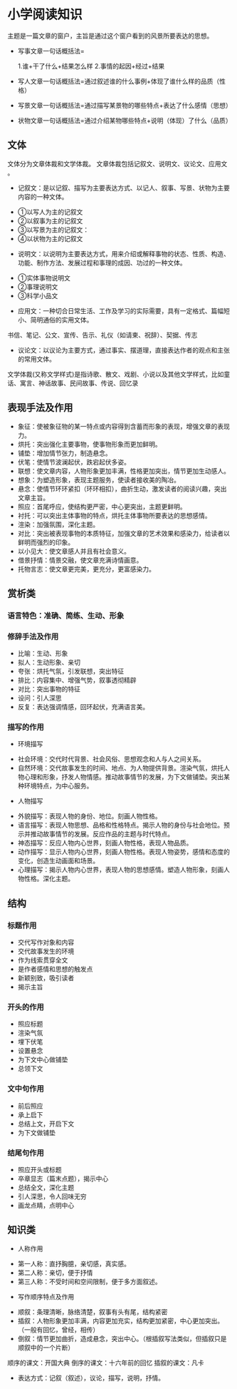 # 小学阅读知识

主题是一篇文章的窗户，主旨是通过这个窗户看到的风景所要表达的思想。

- 写事文章一句话概括法=

  1.谁+干了什么+结果怎么样
  2.事情的起因+经过+结果

- 写人文章一句话概括法=通过叙述谁的什么事例+体现了谁什么样的品质（性格）
- 写景文章一句话概括法=通过描写某景物的哪些特点+表达了什么感情（思想）
- 状物文章一句话概括法=通过介绍某物哪些特点+说明（体现）了什么（品质）

## 文体

文体分为文章体裁和文学体裁。
文章体裁包括记叙文、说明文、议论文、应用文 。

* 记叙文：是以记叙、描写为主要表达方式、以记人、叙事、写景、状物为主要内容的一种文体。
- ①以写人为主的记叙文
- ②以叙事为主的记叙文
- ③以写景为主的记叙文：
- ④以状物为主的记叙文

* 说明文：以说明为主要表达方式，用来介绍或解释事物的状态、性质、构造、功能、制作方法、发展过程和事理的成因、功过的一种文体。
- ①实体事物说明文
- ②事理说明文
- ③科学小品文

* 应用文：一种切合日常生活、工作及学习的实际需要，具有一定格式、篇幅短小、简明通俗的实用文体。

书信、笔记、公文、宣传、告示、礼仪（如请柬、祝辞）、契据、传志

* 议论文：以议论为主要方式，通过事实、摆道理，直接表达作者的观点和主张的常用文体。

文学体裁(又称文学样式)是指诗歌、散文、戏剧、小说以及其他文学样式，比如童话、寓言、神话故事、民间故事、传说、回忆录


## 表现手法及作用

- 象征：使被象征物的某一特点或内容得到含蓄而形象的表现，增强文章的表现力。
- 烘托：突出强化主要事物，使事物形象而更加鲜明。
- 铺垫：增加情节张力，制造悬念。
- 伏笔：使情节波澜起伏，跌宕起伏多姿。
- 联想：使文章内容，人物形象更加丰满，性格更加突出，情节更加生动感人。
- 想象：为塑造形象，表现主题服务，使读者接收美的陶冶。
- 悬念：使情节环环紧扣（环环相扣），曲折生动，激发读者的阅读兴趣，突出文章主旨。
- 照应：首尾呼应，使结构更严密，中心更突出，主题更鲜明。
- 衬托：可以突出主体事物的特点，烘托主体事物所要表达的思想感情。
- 渲染：加强氛围，深化主题。
- 对比：突出被表现事物的本质特征，加强文章的艺术效果和感染力，给读者以鲜明而强烈的印象。
- 以小见大：使文章感人并且有社会意义。
- 借景抒情：情景交融，使文章充满诗情画意。
- 托物言志：使文章更完美，更充分，更富感染力。

## 赏析类

### 语言特色：准确、简练、生动、形象

### 修辞手法及作用

- 比喻：生动、形象
- 拟人：生动形象、亲切
- 夸张：烘托气氛，引发联想，突出特征
- 排比：内容集中、增强气势，叙事透彻精辟
- 对比：突出事物的特征
- 设问：引人深思
- 反复：表达强调情感，回环起伏，充满语言美。

### 描写的作用

* 环境描写

- 社会环境：交代时代背景、社会风俗、思想观念和人与人之间关系。
- 自然环境：交代故事发生的时间、地点、为人物提供背景。渲染气氛，烘托人物心理和形象，抒发人物情感。推动故事情节的发展，为下文做铺垫。突出某种环境特点，为中心服务。

* 人物描写

- 外貌描写：表现人物的身份、地位。刻画人物性格。
- 语言描写：表现人物思想、品格和性格特点。揭示人物的身份与社会地位。预示并推动故事情节的发展。反应作品的主题与时代特点。
- 神态描写：反应人物内心世界，刻画人物性格，表现人物品质。
- 动作描写：显示人物内心世界，刻画人物性格。表现人物姿势，感情和态度的变化，创造生动画面和场景。
- 心理描写：揭示人物内心世界，表现人物的思想感情。塑造人物形象，刻画人物性格。深化主题。

## 结构

### 标题作用

- 交代写作对象和内容
- 交代故事发生的环境
- 作为线索贯穿全文
- 是作者感情和思想的触发点
- 新颖别致，吸引读者
- 揭示主旨

### 开头的作用

- 照应标题
- 渲染气氛
- 埋下伏笔
- 设置悬念
- 为下文中心做铺垫
- 总领下文

### 文中句作用

- 前后照应
- 承上启下
- 总结上文，开启下文
- 为下文做铺垫

### 结尾句作用

- 照应开头或标题
- 卒章显志（篇末点题），揭示中心
- 总结全文，深化主题
- 引人深思，令人回味无穷
- 画龙点睛，点明中心

## 知识类

* 人称作用
- 第一人称：直抒胸臆，亲切感，真实感。
- 第二人称：亲切，便于抒情
- 第三人称：不受时间和空间限制，便于多方面叙述。

* 写作顺序特点及作用

- 顺叙：条理清晰，脉络清楚，叙事有头有尾，结构紧密
- 插叙：人物形象更加丰满，内容更加充实，结构更加紧密，中心更加突出。（一般有回忆，曾经，相传）
- 倒叙：情节更加曲折，造成悬念，突出中心。（根插叙写法类似，但插叙只是顺叙中的一个片断）

顺序的课文：开国大典
倒序的课文：十六年前的回忆
插叙的课文：凡卡

* 表达方式：记叙（叙述），议论，描写，说明，抒情。
